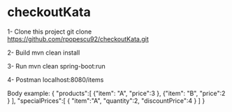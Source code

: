 # checkoutKata

1- Clone this project
git clone https://github.com/rpopescu92/checkoutKata.git

2- Build
mvn clean install

3- Run
mvn clean spring-boot:run

4- Postman
localhost:8080/items

Body example:
{
	"products":[
			{"item": "A",
				"price":3
			},
			{"item": "B",
				"price":2
			}
		        ],
	"specialPrices":[
				{
					"item":"A",
					"quantity":2,
					"discountPrice":4
				}
			        ]
}
